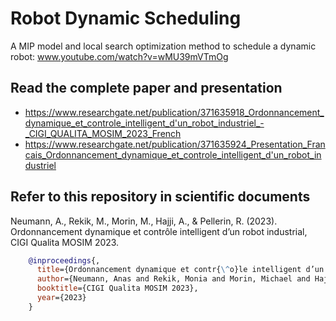 # Robot Dynamic Scheduling
A MIP model and local search optimization method to schedule a dynamic robot: www.youtube.com/watch?v=wMU39mVTmOg 

## Read the complete paper and presentation
* https://www.researchgate.net/publication/371635918_Ordonnancement_dynamique_et_controle_intelligent_d'un_robot_industriel_-_CIGI_QUALITA_MOSIM_2023_French
* https://www.researchgate.net/publication/371635924_Presentation_Francais_Ordonnancement_dynamique_et_controle_intelligent_d'un_robot_industriel

## Refer to this repository in scientific documents
Neumann, A., Rekik, M., Morin, M., Hajji, A., & Pellerin, R. (2023). Ordonnancement dynamique et contrôle intelligent d’un robot industrial, CIGI Qualita MOSIM 2023.

```bibtex
    @inproceedings{,
      title={Ordonnancement dynamique et contr{\^o}le intelligent d’un robot industriel},
      author={Neumann, Anas and Rekik, Monia and Morin, Michael and Hajji, Adn{\`e}ne and Pellerin, Robert},
      booktitle={CIGI Qualita MOSIM 2023},
      year={2023}
    }
```
